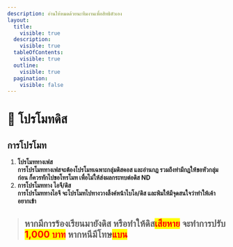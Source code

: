 ```yaml
---
description: อ่านให้หมดด้วยนะทีมงานเพื่อสิทธิตัวเอง
layout:
  title:
    visible: true
  description:
    visible: true
  tableOfContents:
    visible: true
  outline:
    visible: true
  pagination:
    visible: false
---
```


# 📢 โปรโมทดิส

## การโปรโมท

1. **โปรโมททางเฟส**\
   **การโปรโมททางเฟสจะต้องโปรโมทเฉพาะกลุ่มดิสคอส และอ่านกฎ รวมถึงท่ามีกฎให้ขอหัวกลุ่มก่อน ก็ควรทักไปขอโทรโมท เพื่อไม่ให้ส่งผลกระทบต่อดิส ND**&#x20;
2. **การโปรโมททาง ไอจี/ดิส**   \
   **การโปรโมททางไอจี จะโปรโมทไปทางวางลิ้งค์หน้าไบโอ/ดิส และพิมให้มีจุดสนใจว่าทำให้เค้าอยากเข้า**

> ## หากมีการร้องเรียนมายังดิส หรือทำให้ดิส<mark style="color:red;">**เสียหาย**</mark> จะทำการปรับ <mark style="color:red;">**1,000 บาท**</mark> หากหนีมีโทษ<mark style="color:red;">**แบน**</mark>

